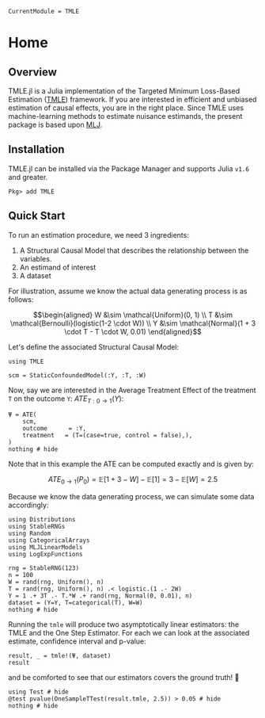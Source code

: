```@meta
CurrentModule = TMLE
```

# Home

## Overview

TMLE.jl is a Julia implementation of the Targeted Minimum Loss-Based Estimation ([TMLE](https://link.springer.com/book/10.1007/978-1-4419-9782-1)) framework. If you are interested in efficient and unbiased estimation of causal effects, you are in the right place. Since TMLE uses machine-learning methods to estimate nuisance estimands, the present package is based upon [MLJ](https://alan-turing-institute.github.io/MLJ.jl/dev/).

## Installation

TMLE.jl can be installed via the Package Manager and supports Julia `v1.6` and greater.

```Pkg
Pkg> add TMLE
```

## Quick Start

To run an estimation procedure, we need 3 ingredients:

1. A Structural Causal Model that describes the relationship between the variables.
2. An estimand of interest
3. A dataset

For illustration, assume we know the actual data generating process is as follows:

```math
\begin{aligned}
W  &\sim \mathcal{Uniform}(0, 1) \\
T  &\sim \mathcal{Bernoulli}(logistic(1-2 \cdot W)) \\
Y  &\sim \mathcal{Normal}(1 + 3 \cdot T - T \cdot W, 0.01)
\end{aligned}
```

Let's define the associated Structural Causal Model:

```@example quick-start
using TMLE

scm = StaticConfoundedModel(:Y, :T, :W)
```

Now, say we are interested in the Average Treatment Effect of the treatment ``T`` on the outcome ``Y``: $ATE_{T:0 \rightarrow 1}(Y)$:

```@example quick-start
Ψ = ATE(
    scm,
    outcome      = :Y,
    treatment   = (T=(case=true, control = false),),
)
nothing # hide
```

Note that in this example the ATE can be computed exactly and is given by:

```math
ATE_{0 \rightarrow 1}(P_0) = \mathbb{E}[1 + 3 - W] - \mathbb{E}[1] = 3 - \mathbb{E}[W] = 2.5
```

Because we know the data generating process, we can simulate some data accordingly:

```@example quick-start
using Distributions
using StableRNGs
using Random
using CategoricalArrays
using MLJLinearModels
using LogExpFunctions

rng = StableRNG(123)
n = 100
W = rand(rng, Uniform(), n)
T = rand(rng, Uniform(), n) .< logistic.(1 .- 2W)
Y = 1 .+ 3T .- T.*W .+ rand(rng, Normal(0, 0.01), n)
dataset = (Y=Y, T=categorical(T), W=W)
nothing # hide
```

Running the `tmle` will produce two asymptotically linear estimators: the TMLE and the One Step Estimator. For each we can look at the associated estimate, confidence interval and p-value:

```@example quick-start
result, _ = tmle!(Ψ, dataset)
result
```

and be comforted to see that our estimators covers the ground truth! 🥳

```@example quick-start
using Test # hide
@test pvalue(OneSampleTTest(result.tmle, 2.5)) > 0.05 # hide
nothing # hide
```

